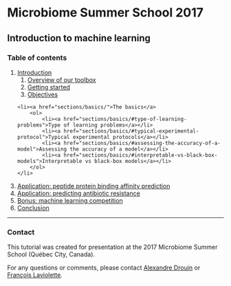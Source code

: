 # Microbiome Summer School 2017
## Introduction to machine learning

### Table of contents

<ol>
	<li><a href="sections/introduction/">Introduction</a>
		<ol>
			<li><a href="sections/introduction/#overview-of-our-toolbox">Overview of our toolbox</a></li>
			<li><a href="sections/introduction/#getting-started">Getting started</a></li>
			<li><a href="sections/introduction/#objectives">Objectives</a></li>
		</ol>
	</li>
	
	<li><a href="sections/basics/">The basics</a>
		<ol>
			<li><a href="sections/basics/#type-of-learning-problems">Type of learning problems</a></li>
			<li><a href="sections/basics/#typical-experimental-protocol">Typical experimental protocols</a></li>
			<li><a href="sections/basics/#assessing-the-accuracy-of-a-model">Assessing the accuracy of a model</a></li>
			<li><a href="sections/basics/#interpretable-vs-black-box-models">Interpretable vs black-box models</a></li>
		</ol>
	</li>
	
</ol>

3. [Application: peptide protein binding affinity prediction](sections/application_peptides/)
4. [Application: predicting antibiotic resistance](sections/application_antibiotics/)
5. [Bonus: machine learning competition](sections/competition/)
6. [Conclusion](sections/conclusion/)

---

### Contact
This tutorial was created for presentation at the 2017 Microbiome Summer School (Québec City, Canada).

For any questions or comments, please contact [Alexandre Drouin](mailto:alexandre.drouin.8@ulaval.ca) or [François Laviolette](mailto:francois.laviolette@ift.ulaval.ca).